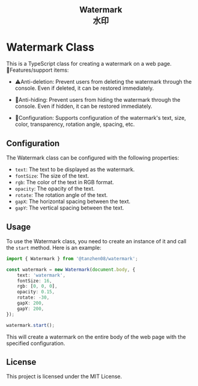 <h2 align="center">Watermark<br/>水印</h2>

# Watermark Class

This is a TypeScript class for creating a watermark on a web page.
<br/>
🎈Features/support items:
- ⚠️Anti-deletion: Prevent users from deleting the watermark through the console. Even if deleted, it can be restored immediately.

- 👀Anti-hiding: Prevent users from hiding the watermark through the console. Even if hidden, it can be restored immediately.

- 🗽Configuration: Supports configuration of the watermark's text, size, color, transparency, rotation angle, spacing, etc.

## Configuration

The Watermark class can be configured with the following properties:

- `text`: The text to be displayed as the watermark.
- `fontSize`: The size of the text.
- `rgb`: The color of the text in RGB format.
- `opacity`: The opacity of the text.
- `rotate`: The rotation angle of the text.
- `gapX`: The horizontal spacing between the text.
- `gapY`: The vertical spacing between the text.

## Usage

To use the Watermark class, you need to create an instance of it and call the `start` method. Here is an example:

```typescript
import { Watermark } from '@tanzhen08/watermark';

const watermark = new Watermark(document.body, {
    text: 'watermark',
    fontSize: 16,
    rgb: [0, 0, 0],
    opacity: 0.15,
    rotate: -30,
    gapX: 200,
    gapY: 200,
});

watermark.start();
```

This will create a watermark on the entire body of the web page with the specified configuration.

## License

This project is licensed under the MIT License.